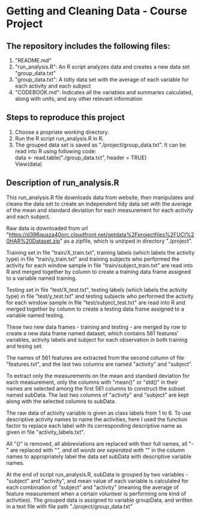 # Getting and Cleaning Data - Course Project

## The repository includes the following files:
1. "README.md"
2. "run_analysis.R": An R script analyzes data and creates a new data set "group_data.txt" 
3. "group_data.txt": A tidty data set with the average of each variable for each activity and each subject
4. "CODEBOOK.md": Indicates all the variables and summaries calculated, along with units, and any other relevant information

## Steps to reproduce this project
1. Choose a propriate working directory.
2. Run the R script run_analysis.R in R.
3. The grouped data set is saved as "./project/group_data.txt". It can be read into R using following code:<br>
            data <- read.table("./group_data.txt", header = TRUE)<br>
            View(data)

## Description of run_analysis.R

This run_analysis.R file downloads data from website, then manipulates and cleans the data set to create an independent tidy data set with the average of the mean and standard deviation for each measurement for each activity and each subject.

Raw data is downloaded from url "https://d396qusza40orc.cloudfront.net/getdata%2Fprojectfiles%2FUCI%20HAR%20Dataset.zip" as a zipfile, which is unziped in directory "./project".

Training set in file "train/X_train.txt", training labels (which labels the activity type) in file "train/y_train.txt" and training subjects who performed the activity for each window sample in file "train/subject_train.txt" are read into R and merged together by column to create a training data frame assigned to a variable named training.

Testing set in file "test/X_test.txt", testing labels (which labels the activity type) in file "test/y_test.txt" and testing subjects who performed the activity for each window sample in file "test/subject_test.txt" are read into R and merged together by column to create a testing data frame assigned to a variable named testing.

These two new data frames - training and testing - are merged by row to create a new data frame named dataset, which contains 561 features' variables, activity labels and subject for each observation in both training and tesing set.

The names of 561 features are extracted from the second column of file "features.txt", and the last two columns are named "activity" and "subject".

To extract only the measurements on the mean and standard deviation for each measurement, only the columns with "mean()" or "std()" in their names are selected among the first 561 columns to construct the subset named subData. The last two columns of "activity" and "subject" are kept along with the selected columns to subData.

The raw data of activity variable is given as class labels from 1 to 6. To use descriptive activity names to name the activities, here I used the function factor to replace each label with its corresponding descriptive name as given in file "activity_labels.txt".

All "()" is removed, all abbreviations are replaced with their full names, all "-" are replaced with "_", and all words are seperated with "_" in the column names to appropriately label the data set subData with descriptive variable names.

At the end of script run_analysis.R, subData is grouped by two variables - "subject" and "activity", and mean value of each variable is calculated for each combination of "subject" and "activity" (meaning the average of feature measurement when a certain volunteer is performing one kind of activities). The grouped data is assigned to variable groupData, and written in a text file with file path "./project/group_data.txt"
